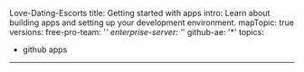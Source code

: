 Love-Dating-Escorts
title: Getting started with apps
intro: Learn about building apps and setting up your development environment.
mapTopic: true
versions:
  free-pro-team: '*'
  enterprise-server: '*'
  github-ae: '*'
topics:
  - github apps
---

